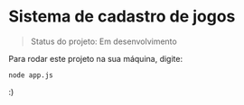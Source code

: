# Sistema de cadastro de jogos

> Status do projeto: Em desenvolvimento

Para rodar este projeto na sua máquina, digite:

```
node app.js
```

:)